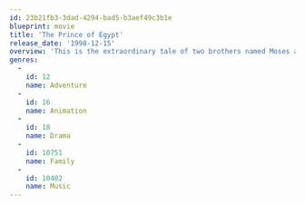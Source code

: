 ```yaml
---
id: 23b21fb3-3dad-4294-bad5-b3aef49c3b1e
blueprint: movie
title: 'The Prince of Egypt'
release_date: '1998-12-15'
overview: 'This is the extraordinary tale of two brothers named Moses and Ramses, one born of royal blood, and one an orphan with a secret past. Growing up the best of friends, they share a strong bond of free-spirited youth and good-natured rivalry. But the truth will ultimately set them at odds, as one becomes the ruler of the most powerful empire on earth, and the other the chosen leader of his people! Their final confrontation will forever change their lives and the world.'
genres:
  -
    id: 12
    name: Adventure
  -
    id: 16
    name: Animation
  -
    id: 18
    name: Drama
  -
    id: 10751
    name: Family
  -
    id: 10402
    name: Music
---
```

